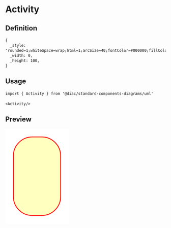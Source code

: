 # Activity

## Definition

```
{
  _style: 'rounded=1;whiteSpace=wrap;html=1;arcSize=40;fontColor=#000000;fillColor=#ffffc0;strokeColor=#ff0000;',
  _width: 0,
  _height: 100,
}
```

## Usage

```
import { Activity } from '@diac/standard-components-diagrams/uml'

<Activity/>
```

## Preview

<img src="./activity.png" width="200"/>
